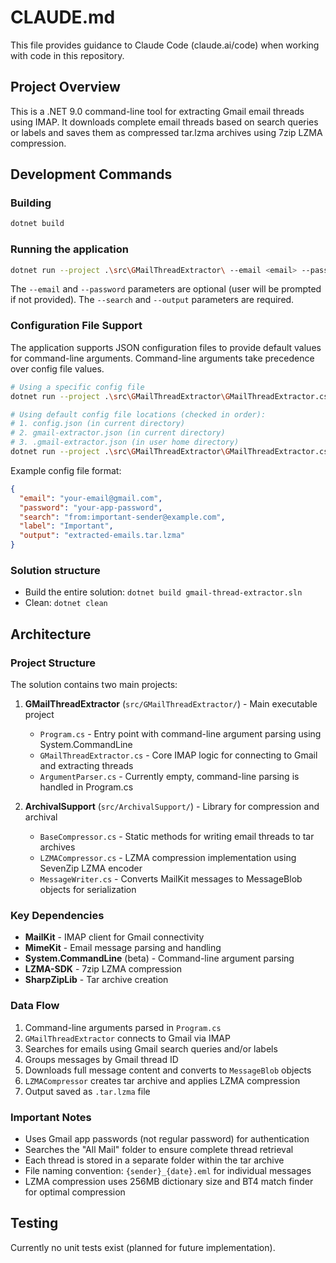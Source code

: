 # CLAUDE.md

This file provides guidance to Claude Code (claude.ai/code) when working with code in this repository.

## Project Overview

This is a .NET 9.0 command-line tool for extracting Gmail email threads using IMAP. It downloads complete email threads based on search queries or labels and saves them as compressed tar.lzma archives using 7zip LZMA compression.

## Development Commands

### Building

```bash
dotnet build
```

### Running the application

```bash
dotnet run --project .\src\GMailThreadExtractor\ --email <email> --password <app_password> --search "<search_terms>" --output <output_file>
```

The `--email` and `--password` parameters are optional (user will be prompted if not provided).
The `--search` and `--output` parameters are required.

### Configuration File Support

The application supports JSON configuration files to provide default values for command-line arguments. Command-line arguments take precedence over config file values.

```bash
# Using a specific config file
dotnet run --project .\src\GMailThreadExtractor\GMailThreadExtractor.csproj --config path/to/config.json

# Using default config file locations (checked in order):
# 1. config.json (in current directory)
# 2. gmail-extractor.json (in current directory)
# 3. .gmail-extractor.json (in user home directory)
dotnet run --project .\src\GMailThreadExtractor\GMailThreadExtractor.csproj
```

Example config file format:

```json
{
  "email": "your-email@gmail.com",
  "password": "your-app-password",
  "search": "from:important-sender@example.com",
  "label": "Important",
  "output": "extracted-emails.tar.lzma"
}
```

### Solution structure

- Build the entire solution: `dotnet build gmail-thread-extractor.sln`
- Clean: `dotnet clean`

## Architecture

### Project Structure

The solution contains two main projects:

1. **GMailThreadExtractor** (`src/GMailThreadExtractor/`) - Main executable project

   - `Program.cs` - Entry point with command-line argument parsing using System.CommandLine
   - `GMailThreadExtractor.cs` - Core IMAP logic for connecting to Gmail and extracting threads
   - `ArgumentParser.cs` - Currently empty, command-line parsing is handled in Program.cs

2. **ArchivalSupport** (`src/ArchivalSupport/`) - Library for compression and archival
   - `BaseCompressor.cs` - Static methods for writing email threads to tar archives
   - `LZMACompressor.cs` - LZMA compression implementation using SevenZip LZMA encoder
   - `MessageWriter.cs` - Converts MailKit messages to MessageBlob objects for serialization

### Key Dependencies

- **MailKit** - IMAP client for Gmail connectivity
- **MimeKit** - Email message parsing and handling
- **System.CommandLine** (beta) - Command-line argument parsing
- **LZMA-SDK** - 7zip LZMA compression
- **SharpZipLib** - Tar archive creation

### Data Flow

1. Command-line arguments parsed in `Program.cs`
2. `GMailThreadExtractor` connects to Gmail via IMAP
3. Searches for emails using Gmail search queries and/or labels
4. Groups messages by Gmail thread ID
5. Downloads full message content and converts to `MessageBlob` objects
6. `LZMACompressor` creates tar archive and applies LZMA compression
7. Output saved as `.tar.lzma` file

### Important Notes

- Uses Gmail app passwords (not regular password) for authentication
- Searches the "All Mail" folder to ensure complete thread retrieval
- Each thread is stored in a separate folder within the tar archive
- File naming convention: `{sender}_{date}.eml` for individual messages
- LZMA compression uses 256MB dictionary size and BT4 match finder for optimal compression

## Testing

Currently no unit tests exist (planned for future implementation).
